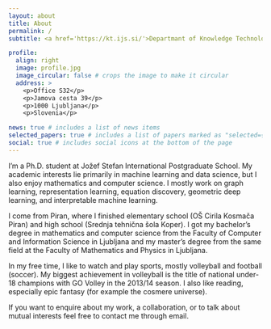 ```yaml
---
layout: about
title: About
permalink: /
subtitle: <a href='https://kt.ijs.si/'>Departmant of Knowledge Technologies, Jožef Stefan Institute</a>. # Address. Contacts. Moto. Etc.

profile:
  align: right
  image: profile.jpg
  image_circular: false # crops the image to make it circular
  address: >
    <p>Office S32</p>
    <p>Jamova cesta 39</p>
    <p>1000 Ljubljana</p>
    <p>Slovenia</p>

news: true # includes a list of news items
selected_papers: true # includes a list of papers marked as "selected={true}"
social: true # includes social icons at the bottom of the page
---
```

I’m a Ph.D. student at Jožef Stefan International Postgraduate School. My academic interests lie primarily in machine learning and data science, but I also enjoy mathematics and computer science. I mostly work on graph learning, representation learning, equation discovery, geometric deep learning, and interpretable machine learning.

I come from Piran, where I finished elementary school (OŠ Cirila Kosmača Piran) and high school (Srednja tehnična šola Koper). I got my bachelor’s degree in mathematics and computer science from the Faculty of Computer and Information Science in Ljubljana and my master’s degree from the same field at the Faculty of Mathematics and Physics in Ljubljana.

In my free time, I like to watch and play sports, mostly volleyball and football (soccer). My biggest achievement in volleyball is the title of national under-18 champions with GO Volley in the 2013/14 season. I also like reading, especially epic fantasy (for example the cosmere universe).

If you want to enquire about my work, a collaboration, or to talk about mutual interests feel free to contact me through email.
